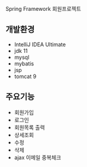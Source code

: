 Spring Framework 회원프로젝트

## 개발환경
- IntelliJ IDEA Ultimate
- jdk 11
- mysql
- mybatis
- jsp
- tomcat 9

## 주요기능
- 회원가입
- 로그인
- 회원목록 출력
- 상세조회
- 수정
- 삭제
- ajax 이메일 중복체크
